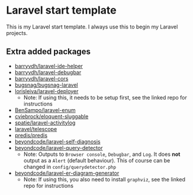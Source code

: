 # Laravel start template

This is my Laravel start template. I always use this to begin my Laravel projects.

## Extra added packages

- [barryvdh/laravel-ide-helper](https://github.com/barryvdh/laravel-ide-helper)
- [barryvdh/laravel-debugbar](https://github.com/barryvdh/laravel-debugbar)
- [barryvdh/laravel-cors](https://github.com/barryvdh/laravel-cors)
- [bugsnag/bugsnag-laravel](https://github.com/bugsnag/bugsnag-laravel)
- [lorisleiva/laravel-deployer](https://github.com/lorisleiva/laravel-deployer)
    - Note: If using this, it needs to be setup first, see the linked repo for instructions
- [BenSampo/laravel-enum](https://github.com/BenSampo/laravel-enum)
- [cviebrock/eloquent-sluggable](https://github.com/cviebrock/eloquent-sluggable)
- [spatie/laravel-activitylog](https://github.com/spatie/laravel-activitylog)
- [laravel/telescope](https://github.com/laravel/telescope)
- [predis/predis](https://github.com/nrk/predis)
- [beyondcode/laravel-self-diagnosis](https://github.com/beyondcode/laravel-self-diagnosis)
- [beyondcode/laravel-query-detector](https://github.com/beyondcode/laravel-query-detector)
    - Note: Outputs to ``Browser console``, ``Debugbar``, and ``Log``. It does **not** output as a ``Alert`` (default behaviour). This of course can be changed in ``config/querydetector.php``
- [beyondcode/laravel-er-diagram-generator](https://github.com/beyondcode/laravel-er-diagram-generator)
    - Note: If using this, you also need to install ``graphviz``, see the linked repo for instructions
